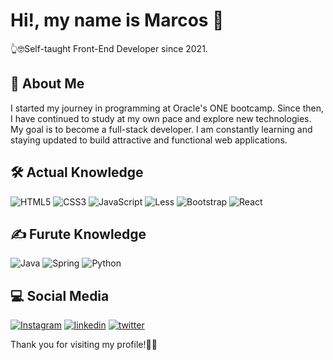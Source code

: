 
# Hi!, my name is Marcos 👋

👆🤓Self-taught Front-End Developer since 2021.



## 🚀 About Me
I started my journey in programming at Oracle's ONE bootcamp. Since then, I have continued to study at my own pace and explore new technologies. My goal is to become a full-stack developer. I am constantly learning and staying updated to build attractive and functional web applications.


## 🛠 Actual Knowledge
![HTML5](https://img.shields.io/badge/html5-%23E34F26.svg?style=for-the-badge&logo=html5&logoColor=white)
![CSS3](https://img.shields.io/badge/css3-%231572B6.svg?style=for-the-badge&logo=css3&logoColor=white)
![JavaScript](https://img.shields.io/badge/javascript-%23323330.svg?style=for-the-badge&logo=javascript&logoColor=%23F7DF1E)
![Less](https://img.shields.io/badge/less-2B4C80?style=for-the-badge&logo=less&logoColor=white)
![Bootstrap](https://img.shields.io/badge/bootstrap-%238511FA.svg?style=for-the-badge&logo=bootstrap&logoColor=white)
![React](https://img.shields.io/badge/react-%2320232a.svg?style=for-the-badge&logo=react&logoColor=%2361DAFB)


## ✍ Furute Knowledge
![Java](https://img.shields.io/badge/java-%23ED8B00.svg?style=for-the-badge&logo=openjdk&logoColor=white)
![Spring](https://img.shields.io/badge/spring-%236DB33F.svg?style=for-the-badge&logo=spring&logoColor=white)
![Python](https://img.shields.io/badge/python-3670A0?style=for-the-badge&logo=python&logoColor=ffdd54)


## 💻 Social Media
[![Instagram](https://img.shields.io/badge/Instagram-E4405F?style=for-the-badge&logo=instagram&logoColor=white)](https://www.instagram.com/m4rcos_fg/)
[![linkedin](https://img.shields.io/badge/linkedin-0A66C2?style=for-the-badge&logo=linkedin&logoColor=white)](https://www.linkedin.com/in/msfurcogaitan/)
[![twitter](https://img.shields.io/badge/twitter-1DA1F2?style=for-the-badge&logo=twitter&logoColor=white)](https://twitter.com/msfurcogaitan)


Thank you for visiting my profile!👋👋
